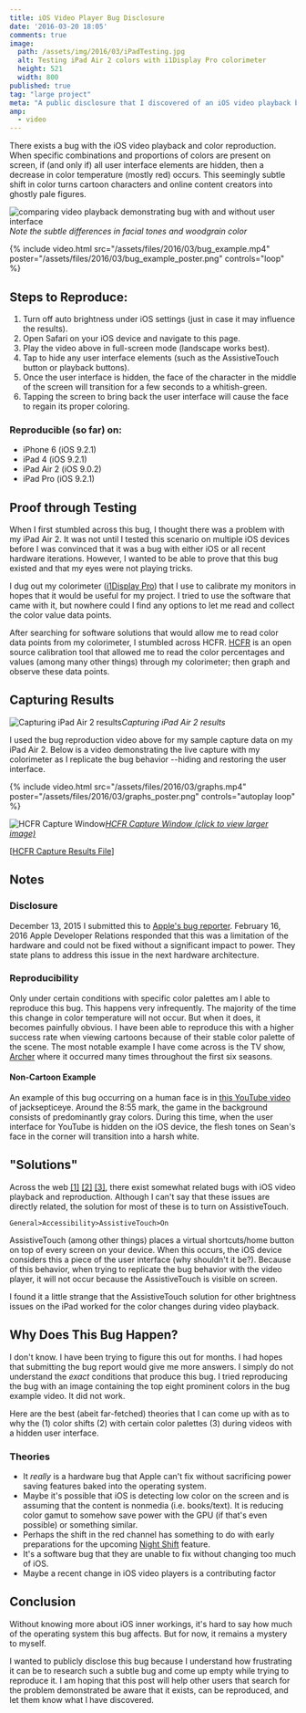 ```yaml
---
title: iOS Video Player Bug Disclosure
date: '2016-03-20 18:05'
comments: true
image:
  path: /assets/img/2016/03/iPadTesting.jpg
  alt: Testing iPad Air 2 colors with i1Display Pro colorimeter
  height: 521
  width: 800
published: true
tag: "large project"
meta: "A public disclosure that I discovered of an iOS video playback bug that decreases red and becomes washed out when user interface elements are hidden"
amp:
  - video
---
```


There exists a bug with the iOS video playback and color reproduction. When specific combinations and proportions of colors are present on screen, if (and only if) all user interface elements are hidden, then a decrease in color temperature (mostly red) occurs. This seemingly subtle shift in color turns cartoon characters and online content creators into ghostly pale figures.

![comparing video playback demonstrating bug with and without user interface](/assets/img/2016/03/comparison.jpg)*Note the subtle differences in facial tones and woodgrain color*

{% include video.html
  src="/assets/files/2016/03/bug_example.mp4"
  poster="/assets/files/2016/03/bug_example_poster.png"
  controls="loop"
%}

## Steps to Reproduce:

1. Turn off auto brightness under iOS settings (just in case it may influence the results).
2. Open Safari on your iOS device and navigate to this page.
3. Play the video above in full-screen mode (landscape works best).
4. Tap to hide any user interface elements (such as the AssistiveTouch button or  playback buttons).
5. Once the user interface is hidden, the face of the character in the middle of the screen will transition for a few seconds to a whitish-green.
6. Tapping the screen to bring back the user interface will cause the face to regain its proper coloring.

### Reproducible (so far) on:

- iPhone 6 (iOS 9.2.1)
- iPad 4 (iOS 9.2.1)
- iPad Air 2 (iOS 9.0.2)
- iPad Pro (iOS 9.2.1)

## Proof through Testing

When I first stumbled across this bug, I thought there was a problem with my iPad Air 2. It was not until I tested this scenario on multiple iOS devices before I was convinced that it was a bug with either iOS or all recent hardware iterations. However, I wanted to be able to prove that this bug existed and that my eyes were not playing tricks.

I dug out my colorimeter ([i1Display Pro](http://www.xrite.com/categories/calibration-profiling/i1display-pro)) that I use to calibrate my monitors in hopes that it would be useful for my project. I tried to use the software that came with it, but nowhere could I find any options to let me read and collect the color value data points.

After searching for software solutions that would allow me to read color data points from my colorimeter, I stumbled across HCFR. [HCFR](https://sourceforge.net/projects/hcfr/) is an open source calibration tool that allowed me to read the color percentages and values (among many other things) through my colorimeter; then graph and observe these data points.

## Capturing Results

![Capturing iPad Air 2 results](/assets/img/2016/03/iPadTesting2.jpg)*Capturing iPad Air 2 results*

I used the bug reproduction video above for my sample capture data on my iPad Air 2. Below is a video demonstrating the live capture with my colorimeter as I replicate the bug behavior --hiding and restoring the user interface.

{% include video.html
  src="/assets/files/2016/03/graphs.mp4"
  poster="/assets/files/2016/03/graphs_poster.png"
  controls="autoplay loop"
%}

![HCFR Capture Window](/assets/img/2016/03/capture_small.jpg)*[HCFR Capture Window (click to view larger image)](/assets/img/2016/03/capture_large.jpg)*

\[[HCFR Capture Results File](/assets/files/2016/03/ColorMeasures1.chc)]

## Notes

### Disclosure
December 13, 2015 I submitted this to [Apple's bug reporter]( https://bugreport.apple.com/). February 16, 2016 Apple Developer Relations responded that this was a limitation of the hardware and could not be fixed without a significant impact to power. They state plans to address this issue in the next hardware architecture.

### Reproducibility

Only under certain conditions with specific color palettes am I able to reproduce this bug. This happens very infrequently. The majority of the time this change in color temperature will not occur. But when it does, it becomes painfully obvious. I have been able to reproduce this with a higher success rate when viewing cartoons because of their stable color palette of the scene. The most notable example I have come across is the TV show, [Archer](https://en.wikipedia.org/wiki/Archer_(TV_series)) where it occurred many times throughout the first six seasons.

#### Non-Cartoon Example

An example of this bug occurring on a human face is in [this YouTube video]( https://youtu.be/utWQW_TF4ZY?t=535
) of jacksepticeye. Around the 8:55 mark, the game in the background consists of predominantly gray colors. During this time, when the user interface for YouTube is hidden on the iOS device, the flesh tones on Sean's face in the corner will transition into a harsh white.

## "Solutions"

Across the web [\[1\]](https://www.reddit.com/r/ipad/comments/2w84cw/) [\[2\]](https://discussions.apple.com/thread/4581841) [\[3\]]( https://discussions.apple.com/thread/3822777), there exist somewhat related bugs with iOS video playback and reproduction. Although I can't say that these issues are directly related, the solution for most of these is to turn on AssistiveTouch.

```text
General>Accessibility>AssistiveTouch>On
```

AssistiveTouch (among other things) places a virtual shortcuts/home button on top of every screen on your device. When this occurs, the iOS device considers this a piece of the user interface (why shouldn't it be?). Because of this behavior, when trying to replicate the bug behavior with the video player, it will not occur because the AssistiveTouch is visible on screen.

I found it a little strange that the AssistiveTouch solution for other brightness issues on the iPad worked for the color changes during video playback.

## Why Does This Bug Happen?

I don't know. I have been trying to figure this out for months. I had hopes that submitting the bug report would give me more answers. I simply do not understand  the *exact* conditions that produce this bug. I tried reproducing the bug with an image containing the top eight prominent colors in the bug example video. It did not work.

Here are the best (abeit far-fetched) theories that I can come up with as to why the (1) color shifts (2) with certain color palettes (3) during videos with a hidden user interface.

### Theories
- It *really* is a hardware bug that Apple can't fix without sacrificing power saving features baked into the operating system.
- Maybe it's possible that iOS is detecting low color on the screen and is assuming that the content is nonmedia (i.e. books/text). It is reducing color gamut to somehow save power with the GPU (if that's even possible) or something similar.
- Perhaps the shift in the red channel has something to do with early preparations for the upcoming [Night Shift](http://www.macrumors.com/how-to/use-ios-9-3-night-shift-mode/) feature.
- It's a software bug that they are unable to fix without changing too much of iOS.
- Maybe a recent change in iOS video players is a contributing factor

## Conclusion

Without knowing more about iOS inner workings, it's hard to say how much of the operating system this bug affects. But for now, it remains a mystery to myself.

I wanted to publicly disclose this bug because I understand how frustrating it can be to research such a subtle bug and come up empty while trying to reproduce it. I am hoping that this post will help other users that search for the problem demonstrated be aware that it exists, can be reproduced, and let them know what I have discovered.
